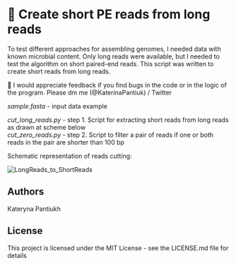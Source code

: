# 🧬 Create short PE reads from long reads
To test different approaches for assembling genomes, I needed data with known microbial content. Only long reads were available, but I needed to test the algorithm on short paired-end reads. This script was written to create short reads from long reads. 

🤗 I would appreciate feedback if you find bugs in the code or in the logic of the program. Please dm me (@KaterinaPantiuk) / Twitter

<i> sample.fasta </i> - input data example <br>

<i> cut_long_reads.py </i> - step 1. Script for extracting short reads from long reads as drawn at scheme below <br>
<i> cut_zero_reads.py </i> - step 2. Script to filter a pair of reads if one or both reads in the pair are shorter than 100 bp <br>

Schematic representation of reads cutting:

![LongReads_to_ShortReads](https://user-images.githubusercontent.com/15068419/211530062-34fe1c19-ab90-4af3-ad0b-92a7317975e3.png)

## Authors
Kateryna Pantiukh
## License
This project is licensed under the MIT License - see the LICENSE.md file for details
